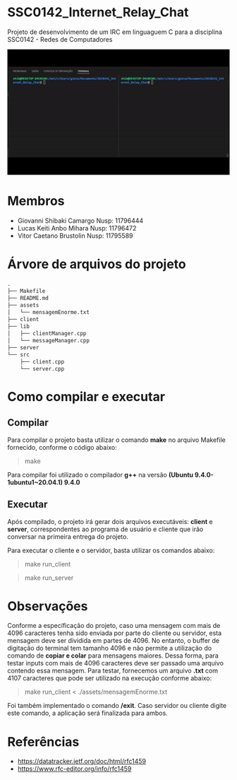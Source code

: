 # SSC0142_Internet_Relay_Chat
Projeto de desenvolvimento de um IRC em linguaguem C para a disciplina SSC0142 - Redes de Computadores

<html>
	 <img src="./assets/video_chat2.gif" alt="Gif_chat"  width="600px">
</html>

# Membros

- Giovanni Shibaki Camargo  Nusp: 11796444
- Lucas Keiti Anbo Mihara   Nusp: 11796472
- Vitor Caetano Brustolin   Nusp: 11795589

# Árvore de arquivos do projeto
    .
    ├── Makefile
    ├── README.md
    ├── assets
    │   └── mensagemEnorme.txt
    ├── client
    ├── lib
    │   ├── clientManager.cpp
    │   └── messageManager.cpp
    ├── server
    └── src
        ├── client.cpp
        └── server.cpp

# Como compilar e executar

## Compilar

Para compilar o projeto basta utilizar o comando **make** no arquivo Makefile fornecido, conforme o código abaixo:

> make

Para compilar foi utilizado o compilador **g++** na versão **(Ubuntu 9.4.0-1ubuntu1~20.04.1) 9.4.0**

## Executar

Após compilado, o projeto irá gerar dois arquivos executáveis: **client** e **server**, correspondentes ao programa de usuário e cliente que irão conversar na primeira entrega do projeto.

Para executar o cliente e o servidor, basta utilizar os comandos abaixo:

> make run_client

> make run_server

# Observações

Conforme a específicação do projeto, caso uma mensagem com mais de 4096 caracteres tenha sido enviada por parte do cliente ou servidor, esta mensagem deve ser dividida em partes de 4096. No entanto, o buffer de digitação do terminal tem tamanho 4096 e não permite a utilização do comando de **copiar e colar** para mensagens maiores. Dessa forma, para testar inputs com mais de 4096 caracteres deve ser passado uma arquivo contendo essa mensagem. Para testar, fornecemos um arquivo **.txt** com 4107 caracteres que pode ser utilizado na execução conforme abaixo:

> make run_client < ./assets/mensagemEnorme.txt

Foi também implementado o comando **/exit**. Caso servidor ou cliente digite este comando, a aplicação será finalizada para ambos.

# Referências

- https://datatracker.ietf.org/doc/html/rfc1459
- https://www.rfc-editor.org/info/rfc1459